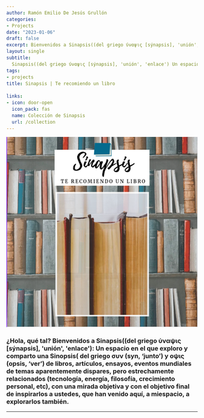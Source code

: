 ```yaml
---
author: Ramón Emilio De Jesús Grullón
categories:
- Projects
date: "2023-01-06"
draft: false
excerpt: Bienvenidos a Sinapsis((del griego ύναψις [sýnapsis], 'unión', 'enlace'). Un espacio en el que exploro y comparto una Sinopsis( del griego συν (syn, ‘junto’) y οψις (opsis, ‘ver’) de libros, artículos y ensayos.
layout: single
subtitle: 
  Sinapsis((del griego ύναψις [sýnapsis], 'unión', 'enlace') Un espacio en el que exploro y comparto una Sinopsis( del griego συν (syn, ‘junto’) y οψις (opsis, ‘ver’) de libros, artículos y ensayos.
tags:
- projects
title: Sinapsis | Te recomiendo un libro
 
links:
- icon: door-open
  icon_pack: fas
  name: Colección de Sinapsis 
  url: /collection
---
```


![Sinapsis](featured-hex.png)

### ¿Hola, qué tal? Bienvenidos a Sinapsis((del griego ύναψις [sýnapsis], 'unión', 'enlace'): Un espacio en el que exploro y comparto una Sinopsis( del griego συν (syn, ‘junto’) y οψις (opsis, ‘ver’) de libros, artículos, ensayos, eventos mundiales de temas aparentemente dispares, pero estrechamente relacionados (tecnología, energía, filosofía, crecimiento personal, etc), con una mirada objetiva y con el objetivo final de inspirarlos a ustedes, que han venido aquí, a miespacio, a explorarlos también.  



---


